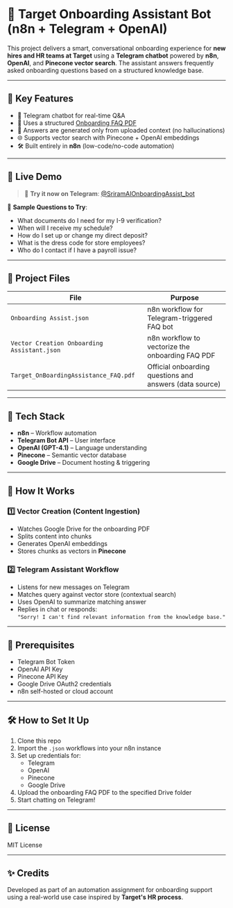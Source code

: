 
# 🧭 Target Onboarding Assistant Bot (n8n + Telegram + OpenAI)

This project delivers a smart, conversational onboarding experience for **new hires and HR teams at Target** using a **Telegram chatbot** powered by **n8n**, **OpenAI**, and **Pinecone vector search**. The assistant answers frequently asked onboarding questions based on a structured knowledge base.

---

## 🚀 Key Features

- 🤖 Telegram chatbot for real-time Q&A
- 📄 Uses a structured [Onboarding FAQ PDF](./Target_OnBoardingAssistance_FAQ.pdf)
- 🧠 Answers are generated only from uploaded context (no hallucinations)
- 🌐 Supports vector search with Pinecone + OpenAI embeddings
- 🛠️ Built entirely in **n8n** (low-code/no-code automation)

---

## 📲 Live Demo

> 🔗 **Try it now on Telegram**: [@SriramAIOnboardingAssist_bot](https://t.me/SriramAIOnboardingAssist_bot)

📌 **Sample Questions to Try**:
- What documents do I need for my I-9 verification?
- When will I receive my schedule?
- How do I set up or change my direct deposit?
- What is the dress code for store employees?
- Who do I contact if I have a payroll issue?

---

## 📁 Project Files

| File                                 | Purpose                                              |
|--------------------------------------|------------------------------------------------------|
| `Onboarding Assist.json`            | n8n workflow for Telegram-triggered FAQ bot          |
| `Vector Creation Onboarding Assistant.json` | n8n workflow to vectorize the onboarding FAQ PDF    |
| `Target_OnBoardingAssistance_FAQ.pdf` | Official onboarding questions and answers (data source) |

---

## 🧱 Tech Stack

- **n8n** – Workflow automation
- **Telegram Bot API** – User interface
- **OpenAI (GPT-4.1)** – Language understanding
- **Pinecone** – Semantic vector database
- **Google Drive** – Document hosting & triggering

---

## 🧠 How It Works

### 1️⃣ Vector Creation (Content Ingestion)
- Watches Google Drive for the onboarding PDF
- Splits content into chunks
- Generates OpenAI embeddings
- Stores chunks as vectors in **Pinecone**

### 2️⃣ Telegram Assistant Workflow
- Listens for new messages on Telegram
- Matches query against vector store (contextual search)
- Uses OpenAI to summarize matching answer
- Replies in chat or responds:  
  `"Sorry! I can't find relevant information from the knowledge base."`

---

## 🔐 Prerequisites

- Telegram Bot Token  
- OpenAI API Key  
- Pinecone API Key  
- Google Drive OAuth2 credentials  
- n8n self-hosted or cloud account

---

## 🛠️ How to Set It Up

1. Clone this repo
2. Import the `.json` workflows into your n8n instance
3. Set up credentials for:
   - Telegram
   - OpenAI
   - Pinecone
   - Google Drive
4. Upload the onboarding FAQ PDF to the specified Drive folder
5. Start chatting on Telegram!

---

## 📄 License

MIT License

---

## ✨ Credits

Developed as part of an automation assignment for onboarding support using a real-world use case inspired by **Target's HR process**.
